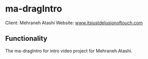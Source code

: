 # ma-dragIntro
Client: Mehraneh Atashi
Website: www.itsjustdelusionoftouch.com

## Functionality
The ma-dragIntro for intro video project for Mehraneh Atashi.